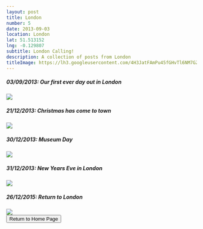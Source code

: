 ```yaml
---
layout: post
title: London
number: 5
date: 2013-09-03
location: London
lat: 51.513152
lng: -0.129807
subtitle: London Calling!
description: A collection of posts from London
titleImage: https://lh3.googleusercontent.com/4H3JatFAmPu45fGHvTl6NM7GZAWxzrKpHWmj7vtv9Kgf_8JHUa2M9iKdP9upJ3wG3FSLFD9TyX87DmnT0rsk1aoF4E1IKjD2EFqc-ElnwmMQsJvAlxfXiMvpZo9c7BhoPT99_OFXb8o=w2400
---
```


<h5>03/09/2013: Our first ever day out in London</h5>
<a target="_blank" href="https://adventuresofthetravellingtwins.com/subposts/LondonAugust2013"><img src="https://lh3.googleusercontent.com/nNfOutypJlWYSVcfIBfMJSDgN-XpMhNbKubU4TpS7nNv_-D1UGaZxsPKF_NTew2VsNInXZc-PZJUOVtWdRQqZ5bvUnMvLAynjK_UPX14T8LToBL7_m4SrEMAeVdf_FnDglVSaDH3j_w=w2400" class="image3"></a>

<h5>21/12/2013: Christmas has come to town</h5>
<a target="_blank" href="https://adventuresofthetravellingtwins.com/subposts/LondonChristmas2013"><img src="https://lh3.googleusercontent.com/HY_sUWIx2xXTKlb6ds00pA_50SToOX1kjVXY0oNyFB0eKO3DXfNrqmEB_e0YRwiyXbW8cYNu-OiAgj3V0e_THkt6bIZLsAV_p88Tvo-A9vooN9GIzycMZ0tPB0sLFfEuSUCR6tZTcUM=w2400" class="image3"></a>

<h5>30/12/2013: Museum Day</h5>
<a target="_blank" href="https://adventuresofthetravellingtwins.com/subposts/LondonMuseums2014"><img src="https://lh3.googleusercontent.com/jfnV1kk7ac0UjLoOGH0tBxAEPukPHUWBDwFFOFZK6bnumDxZZBC2nmBMk2Mf90584D4tL0dV-uVrS8_b9kPj4QLtdHjbLCO-vzx9FJrGs4EuMmlJ1P2IiNZ5GKMHlr45Sc2HFLFf7wk=w2400" class="image3"></a>

<h5>31/12/2013: New Years Eve in London</h5>
<a target="_blank" href="https://adventuresofthetravellingtwins.com/subposts/LondonNewYearsEve2013"><img src="https://lh3.googleusercontent.com/XO8ZgbUWzz23TaMBRU2L-iaWthLVxQzkgc-sHSsiwQYJdVtRbdZ07C64sviAYEGruU-59KTe2UuAhSjIfdhExMvt6oncUEDSo2t68aKH6LbKWWBQgbLhJoJ6eUfB_-ceLEQZPhwuPGk=w2400" class="image3"></a>

<h5>26/12/2015: Return to London</h5>
<a target="_blank" href="https://adventuresofthetravellingtwins.com/subposts/London2015"><img src="https://lh3.googleusercontent.com/klQUz_zboIIY10Y0Q7tcAgcAFY7xxZHZwWK2iD-iPWfmc9MIz1cNnCEK67IL9dv7naaz9NEkQG9jCKXmH6Kof7Ne_Tyj9xiNVluUrRzOPueoZ9pP6o8axSyRP8umUQ1hOD_Fp5QhYN8=w2400" class="image3"></a>

<div class="wrapper">
  <input type="button" class="button" value="Return to Home Page" onclick="self.close()">
</div>
